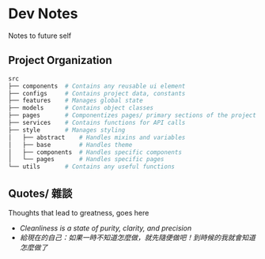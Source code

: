 # Dev Notes

Notes to future self

## Project Organization

```bash
src
├── components  # Contains any reusable ui element
├── configs     # Contains project data, constants
├── features    # Manages global state
├── models      # Contains object classes
├── pages       # Componentizes pages/ primary sections of the project
├── services    # Contains functions for API calls
├── style       # Manages styling
│   ├── abstract    # Handles mixins and variables
│   ├── base        # Handles theme
│   ├── components  # Handles specific components
│   └── pages       # Handles specific pages
└── utils       # Contains any useful functions
```

## Quotes/ 雜談

Thoughts that lead to greatness, goes here

- _Cleanliness is a state of purity, clarity, and precision_
- _給現在的自己：如果一時不知道怎麼做，就先隨便做吧！到時候的我就會知道怎麼做了_
